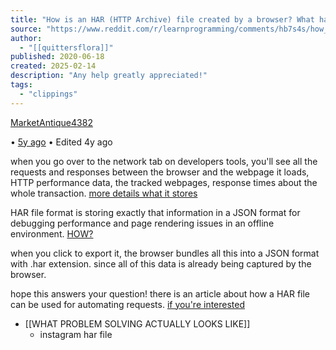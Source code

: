 ```yaml
---
title: "How is an HAR (HTTP Archive) file created by a browser? What happens in the background?"
source: "https://www.reddit.com/r/learnprogramming/comments/hb7s4s/how_is_an_har_http_archive_file_created_by_a/"
author:
  - "[[quittersflora]]"
published: 2020-06-18
created: 2025-02-14
description: "Any help greatly appreciated!"
tags:
  - "clippings"
---
```

[MarketAntique4382](https://www.reddit.com/user/MarketAntique4382/)

• [5y ago](https://www.reddit.com/r/learnprogramming/comments/hb7s4s/comment/g2s2iw0/) • Edited 4y ago

when you go over to the network tab on developers tools, you'll see all the requests and responses between the browser and the webpage it loads, HTTP performance data, the tracked webpages, response times about the whole transaction. [more details what it stores](https://fileinfo.com/extension/har)

HAR file format is storing exactly that information in a JSON format for debugging performance and page rendering issues in an offline environment. [HOW?](https://confluence.atlassian.com/kb/generating-har-files-and-analyzing-web-requests-720420612.html)

when you click to export it, the browser bundles all this into a JSON format with .har extension. since all of this data is already being captured by the browser.

hope this answers your question! there is an article about how a HAR file can be used for automating requests. [if you're interested](https://medium.com/@nileshkg/my-personal-ctf-challenge-4016e9c176b3?source=friends_link&sk=c124cc0a4b72ec72a9a43f8ca289b778)
- [[WHAT PROBLEM SOLVING ACTUALLY LOOKS LIKE]]
	- instagram har file